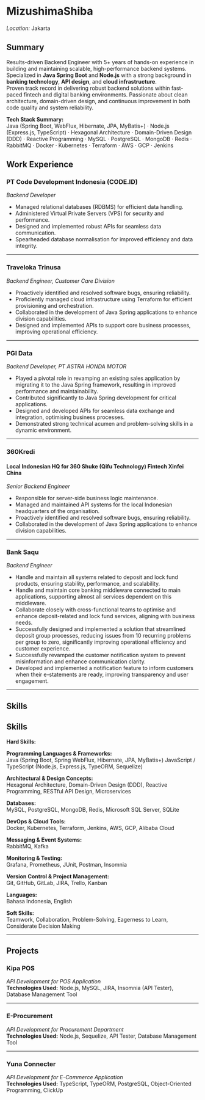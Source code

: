 # MizushimaShiba
*Location:* Jakarta

## Summary

Results-driven Backend Engineer with 5+ years of hands-on experience in building and maintaining scalable, high-performance backend systems. Specialized in **Java Spring Boot** and **Node.js** with a strong background in **banking technology**, **API design**, and **cloud infrastructure**.  
Proven track record in delivering robust backend solutions within fast-paced fintech and digital banking environments. Passionate about clean architecture, domain-driven design, and continuous improvement in both code quality and system reliability.

**Tech Stack Summary:**  
Java (Spring Boot, WebFlux, Hibernate, JPA, MyBatis+) · Node.js (Express.js, TypeScript) · Hexagonal Architecture · Domain-Driven Design (DDD) · Reactive Programming · MySQL · PostgreSQL · MongoDB · Redis · RabbitMQ · Docker · Kubernetes · Terraform · AWS · GCP · Jenkins
## Work Experience

### PT Code Development Indonesia (CODE.ID)
*Backend Developer*  

- Managed relational databases (RDBMS) for efficient data handling.  
- Administered Virtual Private Servers (VPS) for security and performance.  
- Designed and implemented robust APIs for seamless data communication.  
- Spearheaded database normalisation for improved efficiency and data integrity.

---

### Traveloka Trinusa
*Backend Engineer, Customer Care Division*  

- Proactively identified and resolved software bugs, ensuring reliability.  
- Proficiently managed cloud infrastructure using Terraform for efficient provisioning and orchestration.  
- Collaborated in the development of Java Spring applications to enhance division capabilities.  
- Designed and implemented APIs to support core business processes, improving operational efficiency.

---

### PGI Data
*Backend Developer, PT ASTRA HONDA MOTOR*  

- Played a pivotal role in revamping an existing sales application by migrating it to the Java Spring framework, resulting in improved performance and maintainability.  
- Contributed significantly to Java Spring development for critical applications.  
- Designed and developed APIs for seamless data exchange and integration, optimising business processes.  
- Demonstrated strong technical acumen and problem-solving skills in a dynamic environment.

---

### 360Kredi  
#### Local Indonesian HQ for 360 Shuke (Qifu Technology) Fintech Xinfei China  
*Senior Backend Engineer*  

- Responsible for server-side business logic maintenance.  
- Managed and maintained API systems for the local Indonesian headquarters of the organisation.  
- Proactively identified and resolved software bugs, ensuring reliability.  
- Collaborated in the development of Java Spring applications to enhance division capabilities.

---

### Bank Saqu
*Backend Engineer*  

- Handle and maintain all systems related to deposit and lock fund products, ensuring stability, performance, and scalability.
- Handle and maintain core banking middleware connected to main applications, supporting almost all services dependent on  this middleware.    
- Collaborate closely with cross-functional teams to optimise and enhance deposit-related and lock fund services, aligning with business needs.  
- Successfully designed and implemented a solution that streamlined deposit group processes, reducing issues from 10 recurring problems per group to zero, significantly improving operational efficiency and customer experience.  
- Successfully revamped the customer notification system to prevent misinformation and enhance communication clarity.  
- Developed and implemented a notification feature to inform customers when their e-statements are ready, improving transparency and user engagement.

---


## Skills

## Skills

**Hard Skills:**  

**Programming Languages & Frameworks:**  
Java (Spring Boot, Spring WebFlux, Hibernate, JPA, MyBatis+)
JavaScript / TypeScript (Node.js, Express.js, TypeORM, Sequelize)

**Architectural & Design Concepts:**  
Hexagonal Architecture, Domain-Driven Design (DDD), Reactive Programming, RESTful API Design, Microservices

**Databases:**  
MySQL, PostgreSQL, MongoDB, Redis, Microsoft SQL Server, SQLite

**DevOps & Cloud Tools:**  
Docker, Kubernetes, Terraform, Jenkins, AWS, GCP, Alibaba Cloud

**Messaging & Event Systems:**  
RabbitMQ, Kafka

**Monitoring & Testing:**  
Grafana, Prometheus, JUnit, Postman, Insomnia

**Version Control & Project Management:**  
Git, GitHub, GitLab, JIRA, Trello, Kanban

**Languages:**  
Bahasa Indonesia, English  

**Soft Skills:**  
Teamwork, Collaboration, Problem-Solving, Eagerness to Learn, Considerate Decision Making  

---

## Projects

### Kipa POS
*API Development for POS Application*  
**Technologies Used:** Node.js, MySQL, JIRA, Insomnia (API Tester), Database Management Tool

---

### E-Procurement
*API Development for Procurement Department*  
**Technologies Used:** Node.js, Sequelize, API Tester, Database Management Tool

---

### Yuna Connecter
*API Development for E-Commerce Application*  
**Technologies Used:** TypeScript, TypeORM, PostgreSQL, Object-Oriented Programming, ClickUp

<!---
MizushimaShiba/MizushimaShiba is a ✨ special ✨ repository because its `README.md` (this file) appears on your GitHub profile.
You can click the Preview link to take a look at your changes.
--->
